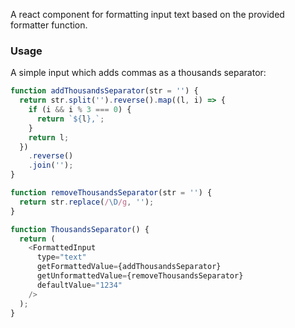 A react component for formatting input text based on the provided formatter
function.

### Usage

A simple input which adds commas as a thousands separator:

```javascript
function addThousandsSeparator(str = '') {
  return str.split('').reverse().map((l, i) => {
    if (i && i % 3 === 0) {
      return `${l},`;
    }
    return l;
  })
    .reverse()
    .join('');
}

function removeThousandsSeparator(str = '') {
  return str.replace(/\D/g, '');
}

function ThousandsSeparator() {
  return (
    <FormattedInput
      type="text"
      getFormattedValue={addThousandsSeparator}
      getUnformattedValue={removeThousandsSeparator}
      defaultValue="1234"
    />
  );
}
```
